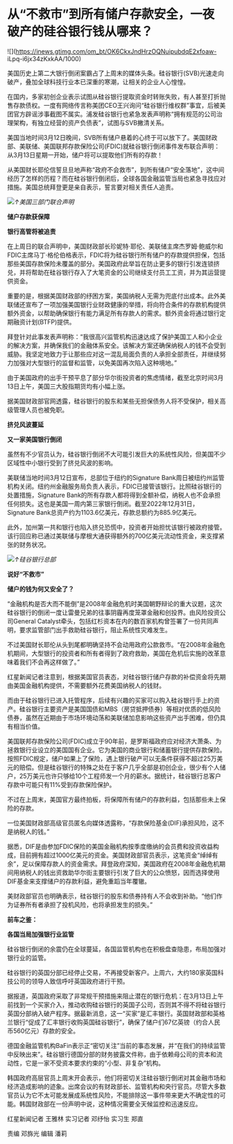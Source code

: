 # 从“不救市”到所有储户存款安全，一夜破产的硅谷银行钱从哪来？

![](https://inews.gtimg.com/om_bt/OK6CkxJndHrzOQNuipubdqE2xfoaw-
iLpq-i6jx34zKxkAA/1000)

美国历史上第二大银行倒闭案霸占了上周末的媒体头条。硅谷银行(SVB)光速走向破产，叠加全球科技行业本已深重的寒潮，让相关的企业人心惶惶。

在国内，多家初创企业表示试图从硅谷银行提取资金时转账失败，有人甚至打折抛售存款债权。一度有网络传言称美团CEO王兴询问“硅谷银行维权群”事宜，后被美团官方辟谣涉事截图不属实。浦发硅谷银行也紧急发表声明称“拥有规范的公司治理架构，有独立经营的资产负债表”，试图与SVB撇清关系。

美国当地时间3月12日晚间，SVB所有储户悬着的心终于可以放下了。美国财政部、美联储、美国联邦存款保险公司(FDIC)就硅谷银行倒闭事件发布联合声明：从3月13日星期一开始，储户将可以提取他们所有的存款！

从美国财长耶伦信誓旦旦地声称“政府不会救市”，到所有储户“安全落地”，这中间经历了怎样的历程？而在硅谷银行倒闭后，全球各国金融监管当局也紧急寻找应对措施。美国总统拜登更是亲自表示，誓言要对相关责任人追责。

![](https://inews.gtimg.com/om_bt/OHf6OBuhpVEGS3VYn1gQhShR58ymuYMK5h0Ra94ljMUrMAA/1000)_↑美国三部门联合声明_

**储户存款获保障**

**银行高管将被追责**

在上周日的联合声明中，美国财政部长珍妮特·耶伦、美联储主席杰罗姆·鲍威尔和FDIC主席马丁·格伦伯格表示，FDIC将为硅谷银行所有储户的存款提供担保，包括那些美国存款保险未覆盖的部分。美国政府此举旨在防止更多的银行引发连锁挤兑，并将帮助在硅谷银行存入了大笔资金的公司继续支付员工工资，并为其运营提供资金。

重要的是，根据美国财政部的纾困方案，美国纳税人无需为兜底付出成本。此外美联储还宣布了一项加强美国银行业财政健康的举措，将向符合条件的存款机构提供额外资金，以帮助确保银行有能力满足所有存款人的需求。额外资金将通过银行定期融资计划(BTFP)提供。

拜登针对此事发表声明称：“我很高兴监管机构迅速达成了保护美国工人和小企业的解决方案，并确保我们的金融体系安全。该解决方案还确保纳税人的钱不会受到威胁。我坚定地致力于让那些应对这一混乱局面负责的人承担全部责任，并继续努力加强对大型银行的监督和监管，以免美国再次陷入这种境地。”

由于美国政府的出手干预平息了部分华尔街投资者的焦虑情绪，截至北京时间3月13日上午，美国三大股指期货均有小幅上涨。

据美国财政部官网透露，硅谷银行的股东和某些无担保债务人将不受保护，相关高级管理人员也被免职。

**挤兑风波蔓延**

**又一家美国银行倒闭**

虽然有不少官员认为，硅谷银行倒闭不大可能引发巨大的系统性风险，但美国不少区域性中小银行受到了挤兑风波的影响。

美联储当地时间3月12日宣布，总部位于纽约的Signature
Bank周日被纽约州监管机构关闭。纽约州金融服务局负责人表示，FDIC已接管该银行。比照硅谷银行的处置措施，Signature
Bank的所有存款人都将得到全额补偿，纳税人也不会承担任何损失。这也是美国一周内第三家银行倒闭。截至2022年12月31日，Signature
Bank总资产约为1103.6亿美元，存款总额约为885.9亿美元。

此外，加州第一共和银行也陷入挤兑恐慌中，投资者开始担忧该银行被政府接管。该行回应称已通过美联储与摩根大通获得额外的700亿美元流动性资金，来支撑紧张的财务状况。

![](https://inews.gtimg.com/om_bt/OZFeCed0OgzDNVP93VnGdkWFiT0tjndTokxNJat9cakMoAA/1000)_↑硅谷银行总部_

**说好“不救市”**

**储户的钱为何又安全了？**

“金融机构是否大而不能倒”是2008年金融危机时美国朝野辩论的重大议题，这次硅谷银行的倒闭一度让雷曼兄弟的往事阴霾再度笼罩金融和创投界。由风险投资公司General
Catalyst牵头，包括红杉资本在内的数百家机构曾签署了一份共同声明，要求监管部门出手救助硅谷银行，阻止系统性灾难发生。

不过美国财长耶伦从头到尾都明确坚持不会动用政府公款救市。“在2008年金融危机期间，大型银行的投资者和所有者得到了政府救助，美国在危机后实施的改革意味着我们不会再这样做了。”

红星新闻记者注意到，根据美国官员表态，对硅谷银行储户存款的补偿资金将先期由美国金融机构提供，不需要额外花费美国纳税人的钱财。

而由于硅谷银行已进入托管程序，后续有兴趣的买家可以购入硅谷银行手上的资产。硅谷银行主要资产是美国国债和MBS（房贷抵押债券）等相对优质的低风险债券，虽然在近期由于市场环境动荡和美联储加息影响这些资产出手困难，但仍具有相当价值。

美国联邦存款保险公司(FDIC)成立于90年前，是罗斯福政府应对经济大萧条、为拯救银行业设立的美国国有企业。它为美国的商业银行和储蓄银行提供存款保险。按照FDIC规定，储户如果上了保险，遇上银行破产可以无条件获得不超过25万美元的赔偿。但是硅谷银行的特殊之处在于客户几乎全部是初创企业，很少有个人储户，25万美元也许只够给10个工程师发一个月的薪水。据统计，硅谷银行总客户存款中可能只有11%受到存款保险保护。

不过在上周末，美国官方最终拍板，将保障所有储户的存款利益，包括那些未上保险的存款。

一位美国财政部高级官员匿名向媒体透露称，“存款保险基金(DIF)承担风险，这不是纳税人的钱。”

据悉，DIF是由参加FDIC保险的美国金融机构按季度缴纳的会员费和投资收益构成，目前拥有超过1000亿美元的资金。美国财政部官员表示，这笔资金“绰绰有余”，足以保障存款人的资金需求。拜登政府深知，美国政府在2008年金融危机期间用纳税人的钱出资救助华尔街主要银行引发了巨大的公众愤怒，因而选择使用DIF基金来支撑储户的存款利益，避免重蹈当年覆辙。

美财政部官员也明确表示，硅谷银行的股东和债券持有人不会收到补助。“他们作为证券所有者承担了投机风险，也将承担发生的损失。”

**前车之鉴：**

**各国当局加强银行业监管**

硅谷银行倒闭的余震仍在全球蔓延，各国监管机构也在积极盘查隐患，布局加强对银行业的监管。

硅谷银行的英国分部已经停止交易，不再接受新客户。上周六，大约180家英国科技公司的领导人致信呼吁英国政府进行干预。

据报道，英国政府采取了非常规干预措施来阻止潜在的银行危机：在3月13日上午前找到一个买家介入，推动收购硅谷银行的英国子公司，否则其不得不将硅谷银行英国分部纳入破产程序。据最新消息，这一“买家”是汇丰银行。英国财政部和英格兰银行“促成了汇丰银行收购英国硅谷银行”，确保了储户们67亿英镑（约合人民币560亿元）存款的安全。

德国金融监管机构BaFin表示正“密切关注”当前的事态发展，并“在我们的持续监管中反映出来”。硅谷银行德国分部的财务披露文件称，由于依赖母公司的资本和流动性，它是一家不受资本要求约束的“小型、非复杂”机构。

韩国政府高层官员上周末开会表示，他们将密切关注硅谷银行倒闭对其金融市场和经济造成影响的迹象。出席会议的有财政部长、监管机构和央行官员。尽管大多数官员认为它不太可能发展成系统性风险，不能排除这一事件带来更大不确定性的可能。韩国财政部在一份声明中说，这种情况需要全天候监控和迅速反应。

红星新闻记者 王雅林 实习记者 邓纾怡 实习生 郑直

责编 邓旆光 编辑 潘莉

